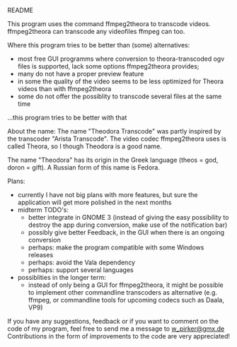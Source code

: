 README

This program uses the command ffmpeg2theora to transcode videos. 
ffmpeg2theora can transcode any videofiles ffmpeg can too. 

Where this program tries to be better than (some) alternatives:
* most free GUI programms where conversion to theora-transcoded ogv files  is 
supported, lack some options ffmpeg2theora provides; 
* many do not have a proper preview feature 
* in some the quality of the video seems to be less optimized for Theora videos 
than with ffmpeg2theora
* some do not offer the possiblity to transcode several files at the same time

...this program tries to be better with that

About the name:
The name "Theodora Transcode" was partly inspired by the transcoder "Arista Transcode".
The video codec ffmpeg2theora uses is called Theora, so I though Theodora is a good name.  

The name "Theodora" has its origin in the Greek language (theos = god, doron = gift).
A Russian form of this name is Fedora.

Plans:
* currently I have not big plans with more features, but sure the application will get
more polished in the next months
* midterm TODO's:
	- better integrate in GNOME 3 (instead of giving the easy possibility to destroy
the app during conversion, make use of the notification bar)
	- possibly give better Feedback, in the GUI when there is an ongoing conversion
	- perhaps: make the program compatible with some Windows releases
	- perhaps: avoid the Vala dependency
	- perhaps: support several languages 
* possiblities in the longer term:  
	- instead of only being a GUI for ffmpeg2theora, it might be possible to implement
	other commandline transcoders as alternative (e.g. ffmpeg, or commandline tools
	for upcoming codecs such as Daala, VP9)

If you have any suggestions, feedback or if you want to comment on the code of my program,
feel free to send me a message to w_pirker@gmx.de 
Contributions in the form of improvements to the code are very appreciated!